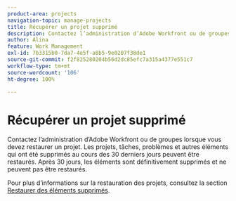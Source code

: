 ```yaml
---
product-area: projects
navigation-topic: manage-projects
title: Récupérer un projet supprimé
description: Contactez l’administration d’Adobe Workfront ou de groupes lorsque vous devez restaurer un projet. Les projets, tâches, problèmes et autres éléments qui ont été supprimés au cours des 30 derniers jours peuvent être restaurés. Après 30 jours, les éléments sont définitivement supprimés et ne peuvent pas être restaurés.
author: Alina
feature: Work Management
exl-id: 7b3315b0-7da7-4e5f-a8b5-9e0207f38de1
source-git-commit: f2f825280204b56d2dc85efc7a315a4377e551c7
workflow-type: tm+mt
source-wordcount: '106'
ht-degree: 100%

---
```


# Récupérer un projet supprimé

Contactez l’administration d’Adobe Workfront ou de groupes lorsque vous devez restaurer un projet. Les projets, tâches, problèmes et autres éléments qui ont été supprimés au cours des 30 derniers jours peuvent être restaurés. Après 30 jours, les éléments sont définitivement supprimés et ne peuvent pas être restaurés.

Pour plus d’informations sur la restauration des projets, consultez la section [Restaurer des éléments supprimés](../../../administration-and-setup/manage-workfront/manage-deleted-items/restore-deleted-items.md).

